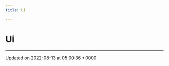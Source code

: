 ```yaml
---
title: Ui

---
```


# Ui








-------------------------------

Updated on 2022-08-13 at 05:00:36 +0000